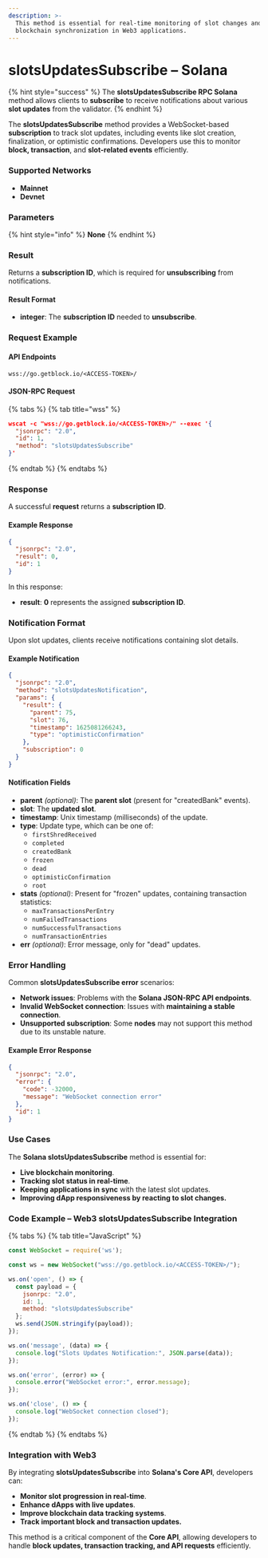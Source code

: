 ```yaml
---
description: >-
  This method is essential for real-time monitoring of slot changes and
  blockchain synchronization in Web3 applications.
---
```


# slotsUpdatesSubscribe – Solana

{% hint style="success" %}
The **slotsUpdatesSubscribe RPC Solana** method allows clients to **subscribe** to receive notifications about various **slot updates** from the validator.
{% endhint %}

The **slotsUpdatesSubscribe** method provides a WebSocket-based **subscription** to track slot updates, including events like slot creation, finalization, or optimistic confirmations. Developers use this to monitor **block, transaction**, and **slot-related events** efficiently.

### Supported Networks

* **Mainnet**
* **Devnet**

### Parameters

{% hint style="info" %}
**None**
{% endhint %}

### Result

Returns a **subscription ID**, which is required for **unsubscribing** from notifications.

#### Result Format

* **integer**: The **subscription ID** needed to **unsubscribe**.

### Request Example

#### API Endpoints

```
wss://go.getblock.io/<ACCESS-TOKEN>/
```

#### JSON-RPC Request

{% tabs %}
{% tab title="wss" %}
```json
wscat -c "wss://go.getblock.io/<ACCESS-TOKEN>/" --exec '{
  "jsonrpc": "2.0",
  "id": 1,
  "method": "slotsUpdatesSubscribe"
}'
```
{% endtab %}
{% endtabs %}

### Response

A successful **request** returns a **subscription ID**.

#### Example Response

```json
{
  "jsonrpc": "2.0",
  "result": 0,
  "id": 1
}
```

In this response:

* **result**: **0** represents the assigned **subscription ID**.

### Notification Format

Upon slot updates, clients receive notifications containing slot details.

#### Example Notification

```json
{
  "jsonrpc": "2.0",
  "method": "slotsUpdatesNotification",
  "params": {
    "result": {
      "parent": 75,
      "slot": 76,
      "timestamp": 1625081266243,
      "type": "optimisticConfirmation"
    },
    "subscription": 0
  }
}
```

#### Notification Fields

* **parent** _(optional)_: The **parent slot** (present for "createdBank" events).
* **slot**: The **updated slot**.
* **timestamp**: Unix timestamp (milliseconds) of the update.
* **type**: Update type, which can be one of:
  * `firstShredReceived`
  * `completed`
  * `createdBank`
  * `frozen`
  * `dead`
  * `optimisticConfirmation`
  * `root`
* **stats** _(optional)_: Present for "frozen" updates, containing transaction statistics:
  * `maxTransactionsPerEntry`
  * `numFailedTransactions`
  * `numSuccessfulTransactions`
  * `numTransactionEntries`
* **err** _(optional)_: Error message, only for "dead" updates.

### Error Handling

Common **slotsUpdatesSubscribe error** scenarios:

* **Network issues**: Problems with the **Solana JSON-RPC API endpoints**.
* **Invalid WebSocket connection**: Issues with **maintaining a stable connection**.
* **Unsupported subscription**: Some **nodes** may not support this method due to its unstable nature.

#### Example Error Response

```json
{
  "jsonrpc": "2.0",
  "error": {
    "code": -32000,
    "message": "WebSocket connection error"
  },
  "id": 1
}
```

### Use Cases

The **Solana slotsUpdatesSubscribe** method is essential for:

* **Live blockchain monitoring**.
* **Tracking slot status in real-time**.
* **Keeping applications in sync** with the latest slot updates.
* **Improving dApp responsiveness by reacting to slot changes.**

### Code Example – Web3 slotsUpdatesSubscribe Integration

{% tabs %}
{% tab title="JavaScript" %}
```javascript
const WebSocket = require('ws');

const ws = new WebSocket("wss://go.getblock.io/<ACCESS-TOKEN>/");

ws.on('open', () => {
  const payload = {
    jsonrpc: "2.0",
    id: 1,
    method: "slotsUpdatesSubscribe"
  };
  ws.send(JSON.stringify(payload));
});

ws.on('message', (data) => {
  console.log("Slots Updates Notification:", JSON.parse(data));
});

ws.on('error', (error) => {
  console.error("WebSocket error:", error.message);
});

ws.on('close', () => {
  console.log("WebSocket connection closed");
});
```
{% endtab %}
{% endtabs %}

### Integration with Web3

By integrating **slotsUpdatesSubscribe** into **Solana's Core API**, developers can:

* **Monitor slot progression in real-time**.
* **Enhance dApps with live updates**.
* **Improve blockchain data tracking systems**.
* **Track important block and transaction updates.**

This method is a critical component of the **Core API**, allowing developers to handle **block updates, transaction tracking, and API requests** efficiently.
